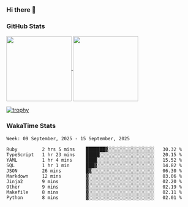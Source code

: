 ### Hi there 👋

### GitHub Stats

<a href="https://github.com/anuraghazra/github-readme-stats">
  <img align="center" height="170px" src="https://github-readme-stats.vercel.app/api/top-langs/?username=tksfjt1024&layout=compact&count_private=true&show_icons=true&show_icons=true&theme=graywhite" />
</a>
<a href="https://github.com/anuraghazra/github-readme-stats">
  <img align="center" height="170px" src="https://github-readme-stats.vercel.app/api?username=tksfjt1024&count_private=true&show_icons=true&show_icons=true&theme=graywhite" />
</a>

[![trophy](https://github-profile-trophy.vercel.app/?username=tksfjt1024)](https://github.com/ryo-ma/github-profile-trophy)

### WakaTime Stats

<!--START_SECTION:waka-->
```text
Week: 09 September, 2025 - 15 September, 2025

Ruby         2 hrs 5 mins    ███████▓░░░░░░░░░░░░░░░░░   30.32 % 
TypeScript   1 hr 23 mins    █████░░░░░░░░░░░░░░░░░░░░   20.15 % 
YAML         1 hr 4 mins     ████░░░░░░░░░░░░░░░░░░░░░   15.52 % 
SQL          1 hr 1 min      ███▓░░░░░░░░░░░░░░░░░░░░░   14.82 % 
JSON         26 mins         █▓░░░░░░░░░░░░░░░░░░░░░░░   06.30 % 
Markdown     12 mins         ▓░░░░░░░░░░░░░░░░░░░░░░░░   03.06 % 
Jinja2       9 mins          ▓░░░░░░░░░░░░░░░░░░░░░░░░   02.20 % 
Other        9 mins          ▓░░░░░░░░░░░░░░░░░░░░░░░░   02.19 % 
Makefile     8 mins          ▓░░░░░░░░░░░░░░░░░░░░░░░░   02.11 % 
Python       8 mins          ▓░░░░░░░░░░░░░░░░░░░░░░░░   02.01 % 
```
<!--END_SECTION:waka-->
